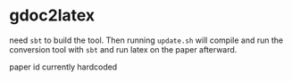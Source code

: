 # gdoc2latex

need `sbt` to build the tool. Then running `update.sh` will compile and run the conversion tool with `sbt` and run latex on the paper afterward.

paper id currently hardcoded

